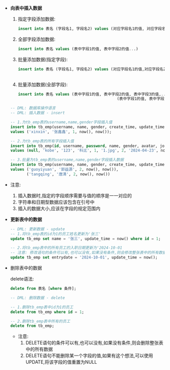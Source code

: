 
- **向表中插入数据**

  1. 指定字段添加数据: 

     ```sql
     insert into 表名 (字段名1, 字段名2) values (对应字段名1的值, 对应字段名2的值)
     ```

  2. 全部字段添加数据:

     ```sql
     insert into 表名 values (表中字段1的值, 表中字段2的值...)
     ```

  3. 批量添加数据(指定字段):

     ```sql
     insert into 表名 (字段名1, 字段名2) values (对应字段名1的值,对应字段名2的值), 
     																				(对应字段名1的值,对应字段名2的值)
     ```

  4. 批量添加数据(全部字段):

     ```sql
     insert into 表名 values (表中字段1的值, 表中字段2的值, 表中字段3的值,...),
     											(表中字段1的值, 表中字段2的值, 表中字段3的值,...)
     ```

     

  ```sql
  -- DML: 数据库操作语言
  -- DML: 插入数据 - insert
  
  -- 1.为tb_emp表的username,name,gender字段插入值
  insert into tb_emp(username, name, gender, create_time, update_time)
  values ('xinxin', '张鑫鑫', 1, now(), now());
  
  -- 2.为tb_emp表的所有字段插入值
  insert into tb_emp(id, username, password, name, gender, avatar, job, entrydate, create_time, update_time)
  values (null, 'kobe', '123', '科比', 1, '1.jpg', 2, '2024-04-23', now(), now())
  
  -- 3.批量为tb_emp表的username,name,gender字段插入数据
  insert into tb_emp(username, name, gender, create_time, update_time)
  values ('guoyiyuan', '郭益源', 2, now(), now()),
         ('tangqing', '唐清', 2, now(), now())
  ```

- 注意: 

  1. 插入数据时,指定的字段顺序需要与值的顺序是一一对应的
  2. 字符串和日期型数据应该包含在引号中
  3. 插入的数据大小,应该在字段的规定范围内

- **更新表中的数据**

  ```sql
  -- DML: 更新数据 - update
  -- 1.将tb_emp表的id为1的员工姓名更新为'张三'
  update tb_emp set name = '张三', update_time = now() where id = 1;
  
  -- 2.将tb_emp表中的所有员工的入职日期更新为'2024-10-01
  -- 注意: 修改语句的条件可以有,也可以没有,如果没有条件,则会修改整张表中的所有数据
  update tb_emp set entrydate = '2024-10-01', update_time = now();
  ```

- 删除表中的数据

  delete语法:

  ```sql
  delete from 表名 [where 条件];
  ```

  ```sql
  -- DML: 删除数据 - delete
  
  -- 1.删除tb_emp表中id为1的员工
  delete from tb_emp where id = 1;
  
  -- 2.删除tb_emp表中所有的员工
  delete from tb_emp;
  ```

  - 注意: 
    1. DELETE语句的条件可以有,也可以没有,如果没有条件,则会删除整张表中的所有数据
    2. DELETE语句不能删除某一个字段的值,如果有这个想法,可以使用UPDATE,将该字段的值重置为NULL
